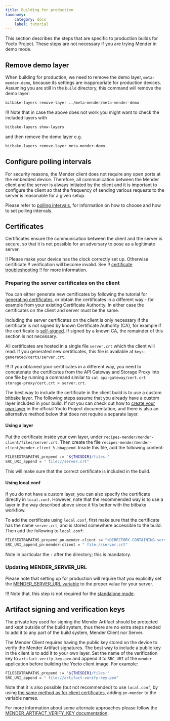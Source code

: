 ```yaml
---
title: Building for production
taxonomy:
    category: docs
    label: tutorial
---
```


This section describes the steps that are specific to production builds for
Yocto Project. These steps are not necessary if you are trying Mender in demo
mode.

## Remove demo layer

When building for production, we need to remove the demo layer, `meta-mender-demo`, because its settings are inappropriate for production devices. Assuming you are still in the `build` directory, this command will remove the demo layer:

```bash
bitbake-layers remove-layer ../meta-mender/meta-mender-demo
```

!!! Note that in case the above does not work you might want to check the included layers with
```bash
bitbake-layers show-layers
```
and then remove the demo layer e.g.
```bash
bitbake-layers remove-layer meta-mender-demo
```

## Configure polling intervals

For security reasons, the Mender client does not require any open ports at the embedded device. Therefore, all communication between the Mender client and the server is always initiated by the client and it is important to configure the client so that the frequency of sending various requests to the server is reasonable for a given setup.

Please refer to [polling intervals](../../03.Client-installation/06.Configuration-file/01.Polling-intervals/docs.md), for information on how to choose and how to set polling intervals.

## Certificates

Certificates ensure the communication between the client and the server is
secure, so that it is not possible for an adversary to pose as a legitimate
server.

!! Please make your device has the clock correctly set up. Otherwise certificate
!! verification will become invalid. See
!! [certificate troubleshooting](../../201.Troubleshoot/03.Mender-Client/docs.md#certificate-expired-or-not-yet-valid)
!! for more information.


### Preparing the server certificates on the client

You can either generate new certificates by following the tutorial for
[generating
certificates](../../07.Server-installation/04.Certificates-and-keys/docs.md#generating-new-keys-and-certificates),
or obtain the certificates in a different way - for example from your existing
Certificate Authority. In either case the certificates on the client and server
must be the same.


Including the server certificates on the client is only necessary if the certificate is
not signed by known Certificate Authority (CA), for example if the certificate is
[self-signed](https://en.wikipedia.org/wiki/Self-signed_certificate?target=_blank).
If signed by a known CA, the remainder of this section is not necessary.

All certificates are hosted in a single file `server.crt` which the client will read. If you generated new certificates, this file is available at `keys-generated/certs/server.crt`.

!!! If you obtained your certificates in a different way, you need to concatenate the certificates from the API Gateway and Storage Proxy into one file by running a command similar to `cat api-gateway/cert.crt storage-proxy/cert.crt > server.crt`.

The best way to include the certificate in the client build is to use a custom
bitbake layer. The following steps assume that you already have a custom layer
included in your build. If not you can check out how to [create your own
layer](http://www.yoctoproject.org/docs/latest/mega-manual/mega-manual.html?target=_blank#creating-your-own-layer)
in the official Yocto Project documentation, and there is also an alternative
method below that does not require a separate layer.

#### Using a layer

Put the certificate inside your own layer, under `recipes-mender/mender-client/files/server.crt`. Then create the file `recipes-mender/mender-client/mender-client_%.bbappend`. Inside this file, add the following content:

```bash
FILESEXTRAPATHS_prepend := "${THISDIR}/files:"
SRC_URI_append = " file://server.crt"
```

This will make sure that the correct certificate is included in the build.

#### Using local.conf

If you do not have a custom layer, you can also specify the certificate directly in `local.conf`. However, note that the recommended way is to use a layer in the way described above since it fits better with the bitbake workflow.

To add the certificate using `local.conf`, first make sure that the certificate has the name `server.crt`, and is stored somewhere accessible to the build. Then add the following to `local.conf`:

```bash
FILESEXTRAPATHS_prepend_pn-mender-client := "<DIRECTORY-CONTAINING-server.crt>:"
SRC_URI_append_pn-mender-client = " file://server.crt"
```

Note in particular the `:` after the directory; this is mandatory.

### Updating MENDER_SERVER_URL

Please note that setting up for production will require that you explicitly set the [MENDER_SERVER_URL variable](../99.Variables/docs.md#mender_server_url) to the proper value for your server.

!!! Note that, this step is not required for the [standalone mode](../../03.Client-installation/06.Configuration-file/01.Polling-intervals/docs.md).

## Artifact signing and verification keys

The private key used for signing the Mender Artifact should be protected and kept outside of the build system,
thus there are no extra steps needed to add it to any part of the build system, Mender Client nor Server.

The Mender Client requires having the public key stored on the device to verify
the Mender Artifact signatures. The best way to include a public key in the
client is to add it to your own layer. Set the name of the verification key to
`artifact-verify-key.pem` and append it to `SRC_URI` of the `mender` application
before building the Yocto client image. For example:

```bash
FILESEXTRAPATHS_prepend := "${THISDIR}/files:"
SRC_URI_append = " file://artifact-verify-key.pem"
```

Note that it is also possible (but not recommended) to use `local.conf`, by using [the same method as for client certificates](#using-localconf), adding `pn-mender` to the variable names.

For more information about some alternate approaches please follow the [MENDER_ARTIFACT_VERIFY_KEY documentation](../99.Variables/docs.md#mender_artifact_verify_key).

